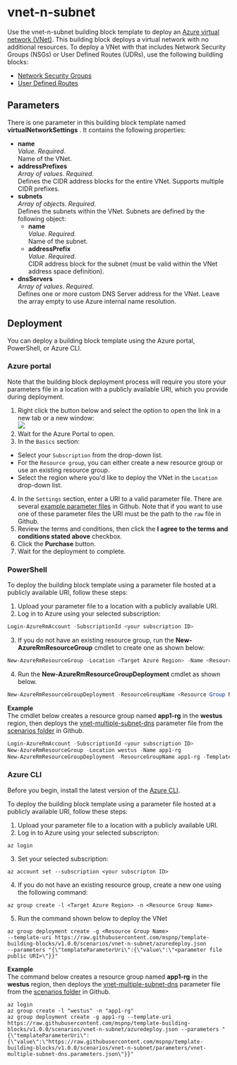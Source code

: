 # vnet-n-subnet

Use the vnet-n-subnet building block template to deploy an [Azure virtual network (VNet)](https://docs.microsoft.com/en-us/azure/virtual-network/virtual-networks-overview). This building block deploys a virtual network with no additional resources. To deploy a VNet with that includes Network Security Groups (NSGs) or User Defined Routes (UDRs), use the following buildling blocks: 

- [Network Security Groups](https://github.com/mspnp/template-building-blocks/tree/v1.0.0/templates/buildingBlocks/networkSecurityGroups)
- [User Defined Routes](https://github.com/mspnp/template-building-blocks/tree/v1.0.0/templates/buildingBlocks/userDefinedRoutes)


## Parameters

There is one parameter in this building block template named **virtualNetworkSettings** . It contains the following properties:

- **name**  
_Value_. _Required_.  
Name of the VNet.
- **addressPrefixes**  
_Array of values_. _Required_.  
Defines the CIDR address blocks for the entire VNet. Supports multiple CIDR prefixes.  
- **subnets**  
_Array of objects_. _Required_.  
Defines the subnets within the VNet. Subnets are defined by the following object:
  - **name**  
   _Value_. _Required._  
   Name of the subnet.  
  - **addressPrefix**  
  _Value_. _Required_.  
  CIDR address block for the subnet (must be valid within the VNet address space definition).
- **dnsServers**  
  _Array of values_. _Required_.  
  Defines one or more custom DNS Server address for the VNet. Leave the array empty to use Azure internal name resolution.

## Deployment

You can deploy a building block template using the Azure portal, PowerShell, or Azure CLI. 

### Azure portal

Note that the building block deployment process will require you store your parameters file in a location with a publicly available URI, which you provide during deployment.

1. Right click the button below and select the option to open the link in a new tab or a new window:<br><a href="https://portal.azure.com/#create/Microsoft.Template/uri/https%3A%2F%2Fraw.githubusercontent.com%2Fmspnp%2Ftemplate-building-blocks%2Fv1.0.0%2Fscenarios%2Fvnet-n-subnet%2Fazuredeploy.json" target="_blank"><img src = "http://azuredeploy.net/deploybutton.png"/></a>
2. Wait for the Azure Portal to open.
3. In the `Basics` section:
  - Select your `Subscription` from the drop-down list.
  - For the `Resource group`, you can either create a new resource group or use an existing resource group.
  - Select the region where you'd like to deploy the VNet in the `Location` drop-down list.
4. In the `Settings` section, enter a URI to a valid parameter file. There are several [example parameter files](https://github.com/mspnp/template-building-blocks/tree/v1.0.0/scenarios/vnet-n-subnet/parameters) in Github. Note that if you want to use one of these parameter files the URI must be the path to the `raw` file in Github. 
5. Review the terms and conditions, then click the **I agree to the terms and conditions stated above** checkbox.
6. Click the **Purchase** button.
7. Wait for the deployment to complete.

### PowerShell

To deploy the building block template using a parameter file hosted at a publicly available URI, follow these steps:

1. Upload your parameter file to a location with a publicly available URI.
2. Log in to Azure using your selected subscription:
  ```Powershell
  Login-AzureRmAccount -SubscriptionId <your subscription ID>
  ```
3. If you do not have an existing resource group, run the **New-AzureRmResourceGroup** cmdlet to create one as shown below:
  ```PowerShell
  New-AzureRmResourceGroup -Location <Target Azure Region> -Name <Resource Group Name> 
  ```
4. Run the **New-AzureRmResourceGroupDeployment** cmdlet as shown below.
  ```PowerShell
  New-AzureRmResourceGroupDeployment -ResourceGroupName <Resource Group Name> -TemplateUri https://raw.githubusercontent.com/mspnp/template-building-blocks/v1.0.0/scenarios/vnet-n-subnet/azuredeploy.json -templateParameterUriFromTemplate <URI of parameter file>
  ```

**Example**  
The cmdlet below creates a resource group named **app1-rg** in the **westus** region, then deploys the [vnet-multiple-subnet-dns](https://raw.githubusercontent.com/mspnp/template-building-blocks/v1.0.0/scenarios/vnet-n-subnet/parameters/vnet-multiple-subnet-dns.parameters.json) parameter file from the [scenarios folder](https://github.com/mspnp/template-building-blocks/tree/v1.0.0/scenarios/vnet-n-subnet) in Github.

```PowerShell
Login-AzureRmAccount -SubscriptionId <your subscription ID>
New-AzureRmResourceGroup -Location westus -Name app1-rg
New-AzureRmResourceGroupDeployment -ResourceGroupName app1-rg -TemplateUri https://raw.githubusercontent.com/mspnp/template-building-blocks/v1.0.0/scenarios/vnet-n-subnet/azuredeploy.json -templateParameterUriFromTemplate https://raw.githubusercontent.com/mspnp/template-building-blocks/v1.0.0/scenarios/vnet-n-subnet/parameters/vnet-multiple-subnet-dns.parameters.json
```

### Azure CLI

Before you begin, install the latest version of the [Azure CLI](https://docs.microsoft.com/en-us/cli/azure/install-azure-cli).

To deploy the building block template using a parameter file hosted at a publicly available URI, follow these steps:

1. Upload your parameter file to a location with a publicly available URI.
2. Log in to Azure using your selected subscripton:
  ```AzureCLI
  az login
  ```
3. Set your selected subscription:
  ```AzureCLI
  az account set --subscription <your subscripton ID>
  ```
4. If you do not have an existing resource group, create a new one using the following command:
  ```AzureCLI
  az group create -l <Target Azure Region> -n <Resource Group Name> 
  ```
5. Run the command shown below to deploy the VNet
  ```AzureCLI
  az group deployment create -g <Resource Group Name>
  --template-uri https://raw.githubusercontent.com/mspnp/template-building-blocks/v1.0.0/scenarios/vnet-n-subnet/azuredeploy.json 
  --parameters "{\"templateParameterUri\":{\"value\":\"<parameter file public URI>\"}}"
  ```

**Example**  
The command below creates a resource group named **app1-rg** in the **westus** region, then deploys the [vnet-multiple-subnet-dns](https://raw.githubusercontent.com/mspnp/template-building-blocks/v1.0.0/scenarios/vnet-n-subnet/parameters/vnet-multiple-subnet-dns.parameters.json) parameter file from the [scenarios folder](https://raw.githubusercontent.com/mspnp/template-building-blocks/v1.0.0/scenarios/vnet-n-subnet/parameters/vnet-multiple-subnet-dns.parameters.json) in Github.

```AzureCLI
az login
az group create -l "westus" -n "app1-rg"
az group deployment create -g app1-rg --template-uri https://raw.githubusercontent.com/mspnp/template-building-blocks/v1.0.0/scenarios/vnet-n-subnet/azuredeploy.json --parameters "{\"templateParameterUri\":{\"value\":\"https://raw.githubusercontent.com/mspnp/template-building-blocks/v1.0.0/scenarios/vnet-n-subnet/parameters/vnet-multiple-subnet-dns.parameters.json\"}}"
```